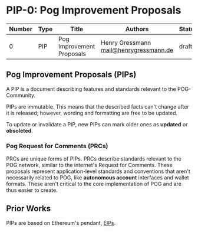 # PIP-0: Pog Improvement Proposals

| Number | Type | Title                     | Authors                                  | Status | Created         |
| ------ | ---- | ------------------------- | ---------------------------------------- | ------ | --------------- |
| 0      | PIP  | Pog Improvement Proposals | Henry Gressmann <mail@henrygressmann.de> | draft  | March 3rd, 2022 |

## Pog Improvement Proposals (PIPs)

A PIP is a document describing features and standards relevant to the POG-Community.

PIPs are immutable. This means that the described facts can't change after it is released; however, wording and formatting are free to be updated.

To update or invalidate a PIP, new PIPs can mark older ones as **updated** or **obsoleted**.

### Pog Request for Comments (PRCs)

PRCs are unique forms of PIPs. PRCs describe standards relevant to the POG network, similar to the internet's Request for Comments. These proposals represent application-level standards and conventions that aren't necessarily related to POG, like **autonomous account** interfaces and wallet formats. These aren't critical to the core implementation of POG and are thus easier to create.

## Prior Works

PIPs are based on Ethereum's pendant, [EIPs](https://eips.ethereum.org/EIPS/eip-1).

